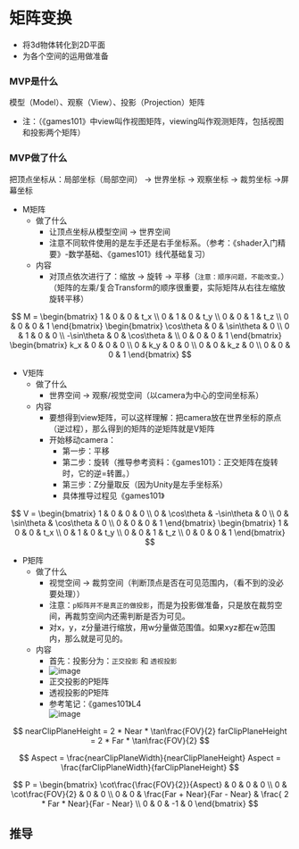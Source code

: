 # 矩阵变换
* 将3d物体转化到2D平面
* 为各个空间的运用做准备

### MVP是什么
模型（Model）、观察（View）、投影（Projection）矩阵
* 注：（《games101》中view叫作视图矩阵，viewing叫作观测矩阵，包括视图和投影两个矩阵）

### MVP做了什么
把顶点坐标从：局部坐标（局部空间） → 世界坐标 → 观察坐标 → 裁剪坐标 →屏幕坐标

* M矩阵
  * 做了什么
      * 让顶点坐标从模型空间 → 世界空间
      * 注意不同软件使用的是左手还是右手坐标系。（参考：《shader入门精要》-数学基础、《games101》线代基础复习）
  * 内容
      * 对顶点依次进行了：缩放 → 旋转 → 平移（`注意：顺序问题，不能改变。`）（矩阵的左乘/复合Transform的顺序很重要，实际矩阵从右往左缩放旋转平移）

$$
M = \begin{bmatrix} 
            1 & 0   & 0   & t_x \\
            0   & 1 & 0   & t_y \\
            0   & 0   & 1 & t_z \\
            0   & 0   & 0     & 1 
        \end{bmatrix} 
        \begin{bmatrix} 
            \cos\theta & 0   & \sin\theta   & 0 \\
            0   & 1 & 0   & 0 \\
            -\sin\theta   & 0   & \cos\theta &  \\
            0   & 0   & 0     & 1 
        \end{bmatrix} 
        \begin{bmatrix} 
            k_x & 0   & 0   & 0 \\
            0   & k_y & 0   & 0 \\
            0   & 0   & k_z & 0 \\
            0   & 0   & 0     & 1 
        \end{bmatrix} 
$$

* V矩阵
  * 做了什么
      * 世界空间 → 观察/视觉空间（以camera为中心的空间坐标系）
  * 内容
      * 要想得到view矩阵，可以这样理解：把camera放在世界坐标的原点（逆过程），那么得到的矩阵的逆矩阵就是V矩阵
      * 开始移动camera：
        * 第一步：平移
        * 第二步：旋转（推导参考资料：《games101》：正交矩阵在旋转时，它的逆=转置。）
        * 第三步：Z分量取反（因为Unity是左手坐标系）    
        * 具体推导过程见《games101》

$$
V = \begin{bmatrix} 
            1 & 0   & 0   & 0 \\
            0   & \cos\theta & -\sin\theta   & 0 \\
            0   & \sin\theta   & \cos\theta & 0 \\
            0   & 0   & 0     & 1 
        \end{bmatrix} 
        \begin{bmatrix} 
            1 & 0   & 0   & t_x \\
            0   & 1 & 0   & t_y \\
            0   & 0   & 1 & t_z \\
            0   & 0   & 0     & 1 
        \end{bmatrix} 
$$

* P矩阵
  * 做了什么
      * 视觉空间 → 裁剪空间（判断顶点是否在可见范围内，（看不到的没必要处理））
      * 注意：`p矩阵并不是真正的做投影`，而是为投影做准备，只是放在裁剪空间，再裁剪空间内还需判断是否为可见。
      * 对x，y，z分量进行缩放，用w分量做范围值。如果xyz都在w范围内，那么就是可见的。
  * 内容   
      * 首先：投影分为：`正交投影` 和 `透视投影`
      * ![image](https://github.com/ThereAreBearsComing/aBookOFtechArt/assets/74708198/148bb5ad-c24a-4458-b455-5840b1d0dc5a)
      * 正交投影的P矩阵
      * 透视投影的P矩阵
      * 参考笔记：《games101》L4
<br>![image](https://github.com/ThereAreBearsComing/aBookOFtechArt/assets/74708198/010ff2d4-042f-4cab-a620-06bde3abc1d4)

$$
nearClipPlaneHeight = 2 * Near * \tan\frac{FOV}{2}
farClipPlaneHeight = 2 * Far * \tan\frac{FOV}{2}
$$

$$
Aspect = \frac{nearClipPlaneWidth}{nearClipPlaneHeight}
Aspect = \frac{farClipPlaneWidth}{farClipPlaneHeight}
$$

$$
P = \begin{bmatrix} 
            \cot\frac{\frac{FOV}{2}}{Aspect} & 0   & 0   & 0 \\
            0   & \cot\frac{FOV}{2} & 0   & 0 \\
            0   & 0   & \frac{Far + Near}{Far - Near} & \frac{ 2 * Far * Near}{Far - Near} \\
            0   & 0   & -1     & 0 
        \end{bmatrix} 
$$

## 推导

